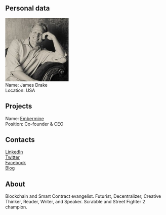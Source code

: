 ## Personal data
![james drake photo](photo/james_drake.jpg)  
Name:   James Drake  
Location: USA  
## Projects 
Name: [Embermine](../projects/embermine.md)  
Position: Co-founder & CEO   
## Contacts
[LinkedIn](https://www.linkedin.com/in/jamescdrake/)    
[Twitter](https://twitter.com/EmbermineDrake)  
[Facebook](https://www.facebook.com/therealmwalker?ref=br_rs)  
[Blog](https://medium.com/@EmbermineDrake)
## About
Blockchain and Smart Contract evangelist. Futurist, Decentralizer, Creative Thinker, Reader, Writer, and Speaker. Scrabble and Street Fighter 2 champion.
